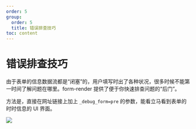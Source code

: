 ```yaml
---
order: 5
group:
  order: 5
  title: 错误排查技巧
toc: content
---
```


# 错误排查技巧

由于表单的信息数据流都是“闭塞”的，用户填写时出了各种状况，很多时候不能第一时间了解问题在哪里。form-render 提供了便于你快速排查问题的“后门”。

方法是，直接在网址链接上加上 `_debug_form=pre` 的参数，能看立马看到表单的时时信息的 UI 界面。

![](https://img.alicdn.com/imgextra/i1/O1CN01saVu281baLPsyb5jn_!!6000000003481-2-tps-425-406.png)
